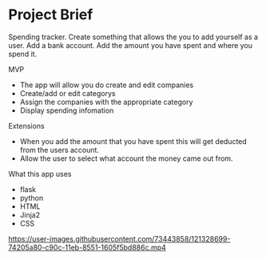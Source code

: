 # Project Brief

Spending tracker. Create something that allows the you to add yourself as a user. 
Add a bank account. 
Add the amount you have spent and where you spend it.

MVP

- The app will allow you do create and edit companies
- Create/add or edit categorys
- Assign the companies with the appropriate category
- Display spending infomation

Extensions

- When you add the amount that you have spent this will get deducted from the users account. 
- Allow the user to select what account the money came out from. 


What this app uses
- flask
- python
- HTML
- Jinja2
- CSS

https://user-images.githubusercontent.com/73443858/121328699-74205a80-c90c-11eb-8551-1605f5bd886c.mp4


